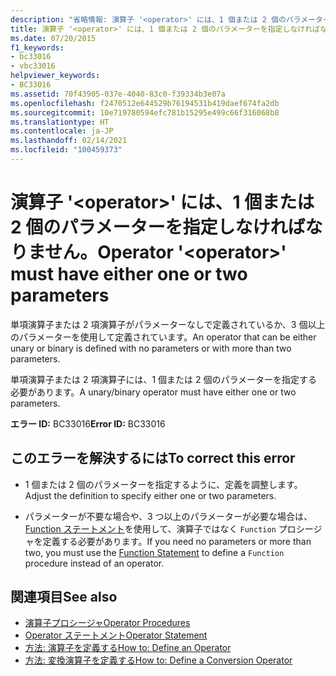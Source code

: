```yaml
---
description: "省略情報: 演算子 '<operator>' には、1 個または 2 個のパラメーターを指定しなければなりません"
title: 演算子 '<operator>' には、1 個または 2 個のパラメーターを指定しなければなりません。
ms.date: 07/20/2015
f1_keywords:
- bc33016
- vbc33016
helpviewer_keywords:
- BC33016
ms.assetid: 70f43905-037e-4040-83c0-f39334b3e07a
ms.openlocfilehash: f2470512e644529b76194531b419daef674fa2db
ms.sourcegitcommit: 10e719780594efc781b15295e499c66f316068b8
ms.translationtype: HT
ms.contentlocale: ja-JP
ms.lasthandoff: 02/14/2021
ms.locfileid: "100459373"
---
```

# <a name="operator-operator-must-have-either-one-or-two-parameters"></a><span data-ttu-id="25194-103">演算子 '\<operator>' には、1 個または 2 個のパラメーターを指定しなければなりません。</span><span class="sxs-lookup"><span data-stu-id="25194-103">Operator '\<operator>' must have either one or two parameters</span></span>

<span data-ttu-id="25194-104">単項演算子または 2 項演算子がパラメーターなしで定義されているか、3 個以上のパラメーターを使用して定義されています。</span><span class="sxs-lookup"><span data-stu-id="25194-104">An operator that can be either unary or binary is defined with no parameters or with more than two parameters.</span></span>  
  
 <span data-ttu-id="25194-105">単項演算子または 2 項演算子には、1 個または 2 個のパラメーターを指定する必要があります。</span><span class="sxs-lookup"><span data-stu-id="25194-105">A unary/binary operator must have either one or two parameters.</span></span>  
  
 <span data-ttu-id="25194-106">**エラー ID:** BC33016</span><span class="sxs-lookup"><span data-stu-id="25194-106">**Error ID:** BC33016</span></span>  
  
## <a name="to-correct-this-error"></a><span data-ttu-id="25194-107">このエラーを解決するには</span><span class="sxs-lookup"><span data-stu-id="25194-107">To correct this error</span></span>  
  
- <span data-ttu-id="25194-108">1 個または 2 個のパラメーターを指定するように、定義を調整します。</span><span class="sxs-lookup"><span data-stu-id="25194-108">Adjust the definition to specify either one or two parameters.</span></span>  
  
- <span data-ttu-id="25194-109">パラメーターが不要な場合や、3 つ以上のパラメーターが必要な場合は、[Function ステートメント](../language-reference/statements/function-statement.md)を使用して、演算子ではなく `Function` プロシージャを定義する必要があります。</span><span class="sxs-lookup"><span data-stu-id="25194-109">If you need no parameters or more than two, you must use the [Function Statement](../language-reference/statements/function-statement.md) to define a `Function` procedure instead of an operator.</span></span>  
  
## <a name="see-also"></a><span data-ttu-id="25194-110">関連項目</span><span class="sxs-lookup"><span data-stu-id="25194-110">See also</span></span>

- [<span data-ttu-id="25194-111">演算子プロシージャ</span><span class="sxs-lookup"><span data-stu-id="25194-111">Operator Procedures</span></span>](../programming-guide/language-features/procedures/operator-procedures.md)
- [<span data-ttu-id="25194-112">Operator ステートメント</span><span class="sxs-lookup"><span data-stu-id="25194-112">Operator Statement</span></span>](../language-reference/statements/operator-statement.md)
- [<span data-ttu-id="25194-113">方法: 演算子を定義する</span><span class="sxs-lookup"><span data-stu-id="25194-113">How to: Define an Operator</span></span>](../programming-guide/language-features/procedures/how-to-define-an-operator.md)
- [<span data-ttu-id="25194-114">方法: 変換演算子を定義する</span><span class="sxs-lookup"><span data-stu-id="25194-114">How to: Define a Conversion Operator</span></span>](../programming-guide/language-features/procedures/how-to-define-a-conversion-operator.md)
